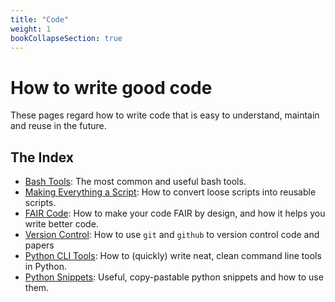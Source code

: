 ```yaml
---
title: "Code"
weight: 1
bookCollapseSection: true
---
```


# How to write good code

These pages regard how to write code that is easy to understand, maintain and reuse in the future.

## The Index
- [Bash Tools](/handbook/content/docs/code/bash_tools.md): The most common and useful bash tools.
- [Making Everything a Script](/handbook/content/docs/code/making_everyhing_a_script.md): How to convert loose scripts into reusable scripts.
- [FAIR Code](/handbook/content/docs/code/fair_code.md): How to make your code FAIR by design, and how it helps you write better code.
- [Version Control](/handbook/content/docs/code/version_control.md): How to use `git` and `github` to version control code and papers
- [Python CLI Tools](/handbook/content/docs/code/python/python_tools.md): How to (quickly) write neat, clean command line tools in Python.
- [Python Snippets](/handbook/content/docs/code/python/python_snippets.md): Useful, copy-pastable python snippets and how to use them.
